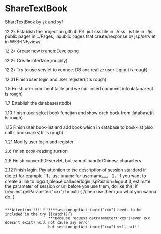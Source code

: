 ShareTextBook
=============

ShareTextBook by yk and xyf

12.23 	Establish the project on github
		PS:	put css file in ../css ,
			js file in ../js,
			public pages in ../Pages,
			inpublic pages that create/response by jsp/servlet in WEB-INF/view/..
			
12.24	Create new branch:Developing

12.26   Create interface(roughly)

12.27   Try to use servlet to connect DB and realize user login(it is rough)

12.31   Finish user login and user register(it is rough)

1.5     Finish user comment table and we can insert comment into database(it is rough)

1.7     Establish the database(stbdb)

1.10    Finish user select book function and show each book from database(it is rough)

1.15    Finish user book-list and add book which in database to book-list(also call it bookmarks)(it is rough)

1.21    Modify user login and register 

2.6     Finish book-reading fuction

2.8     Finish convertPDFservlet, but cannot handle Chinese characters

2.12	Finish login. Pay attention to the description of session standard in dic.txt
		for example：1，use uname for username。。。
					 2，if you want to create a link to logout,please call:userlogin.jsp?action=logout
					 3, estimate the parameter of session or url before you use them, do like this:
						if (request.getParameter("xxx") != null) {
							//then use them ,do what you wanna do.
						}
						
						***Attention!!!!!!!!!***session.getAttribute("xxx") needs to be included in the try {}catch(){}
						***Because request.getParameter("xxx")(even xxx doesn't exist) will not cause any error 
						but session.getAttribute("xxx") will not!!
